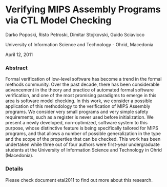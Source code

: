 # Verifying MIPS Assembly Programs via CTL Model Checking

Darko Poposki, Risto Petroski, Dimitar Stojkovski, Guido Sciavicco

University of Information Science and Technology - Ohrid, Macedonia

April 12, 2011

### Abstract

Formal verification of low-level software has become a trend in the formal methods community. Over the past decade, there has been considerable advancement in the theory and practice of automated formal software verification, and one of the most promising paradigms to emerge in this area is software model checking. In this work, we consider a possible application of this methodology to the verification of MIPS Assembly programs. We consider very small programs and very simple safety requirements, such as a register is never used before initialization. We present a newly developed, non-optimized, software system to this purpose, whose distinctive feature is being specifically tailored for MIPS programs, and that allows a number of possible generalization in the type and the scope of the properties that can be checked. This work has been undertaken while three out of four authors were first-year undergraduate students at the University of Information Science and Technology in Ohrid (Macedonia).

### Details

Please check document etai2011 to find out more about this research.
